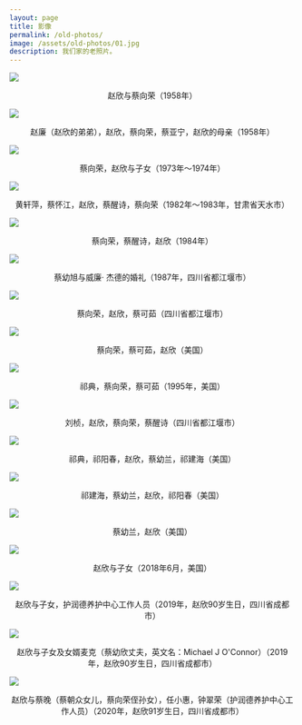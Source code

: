 ```yaml
---
layout: page
title: 影像
permalink: /old-photos/
image: /assets/old-photos/01.jpg
description: 我们家的老照片。
---
```


![](/assets/old-photos/01.jpg)

<center>赵欣与蔡向荣（1958年）</center>

![](/assets/old-photos/02.jpg)

<center>赵廉（赵欣的弟弟），赵欣，蔡向荣，蔡亚宁，赵欣的母亲（1958年）</center>

![](/assets/old-photos/03.jpg)

<center>蔡向荣，赵欣与子女（1973年～1974年）</center>

![](/assets/old-photos/04.jpg)

<center>黄轩萍，蔡怀江，赵欣，蔡醒诗，蔡向荣（1982年～1983年，甘肃省天水市）</center>

![](/assets/old-photos/05.jpg)

<center>蔡向荣，蔡醒诗，赵欣（1984年）</center>

![](/assets/old-photos/06.jpg)

<center>蔡幼旭与威廉· 杰德的婚礼（1987年，四川省都江堰市）</center>

![](/assets/old-photos/07.jpg)

<center>蔡向荣，赵欣，蔡可茹（四川省都江堰市）</center>

![](/assets/old-photos/08.jpg)

<center>蔡向荣，蔡可茹，赵欣（美国）</center>

![](/assets/old-photos/09.jpg)

<center>祁典，蔡向荣，蔡可茹（1995年，美国）</center>

![](/assets/old-photos/10.jpg)

<center>刘桢，赵欣，蔡向荣，蔡醒诗（四川省都江堰市）</center>

![](/assets/old-photos/12.jpg)

<center>祁典，祁阳春，赵欣，蔡幼兰，祁建海（美国）</center>

![](/assets/old-photos/13.jpg)

<center>祁建海，蔡幼兰，赵欣，祁阳春（美国）</center>

![](/assets/old-photos/11.jpg)

<center>蔡幼兰，赵欣（美国）</center>

![](/assets/old-photos/14.jpg)

<center>赵欣与子女（2018年6月，美国）</center>

![](/assets/old-photos/15.jpg)

<center>赵欣与子女，护润德养护中心工作人员（2019年，赵欣90岁生日，四川省成都市）</center>

![](/assets/old-photos/17.jpg)

<center>赵欣与子女及女婿麦克（蔡幼欣丈夫，英文名：Michael J O'Connor）（2019年，赵欣90岁生日，四川省成都市）</center>

![](/assets/old-photos/16.jpg)

<center>赵欣与蔡晚（蔡朝众女儿，蔡向荣侄孙女），任小惠，钟翠荣（护润德养护中心工作人员）（2020年，赵欣91岁生日，四川省成都市）</center>
